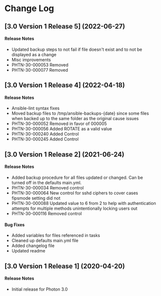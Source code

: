 # Change Log

## [3.0 Version 1 Release 5] (2022-06-27)

#### Release Notes
- Updated backup steps to not fail if file doesn't exist and to not be displayed as a change
- Misc improvements
- PHTN-30-000053 Removed
- PHTN-30-000077 Removed

## [3.0 Version 1 Release 4] (2022-04-18)

#### Release Notes
- Ansible-lint syntax fixes
- Moved backup files to /tmp/ansible-backups-{date} since some files when backed up to the same folder as the original cause issues
- PHTN-30-000052 Removed in favor of 000005
- PHTN-30-000056 Added ROTATE as a valid value
- PHTN-30-000240 Added Control
- PHTN-30-000245 Added Control

## [3.0 Version 1 Release 2] (2021-06-24)

#### Release Notes
- Added backup procedure for all files updated or changed. Can be turned off in the defaults main.yml.
- PHTN-30-000034 Removed control
- PHTN-30-000064 New control for sshd ciphers to cover cases fipsmode setting did not
- PHTN-30-000088 Updated value to 6 from 2 to help with authentication attempts for multiple methods unintentionally locking users out
- PHTN-30-000116 Removed control

#### Bug Fixes
- Added variables for files referenced in tasks
- Cleaned up defaults main.yml file
- Added changelog file
- Updated readme

## [3.0 Version 1 Release 1] (2020-04-20)

#### Release Notes
- Initial release for Photon 3.0